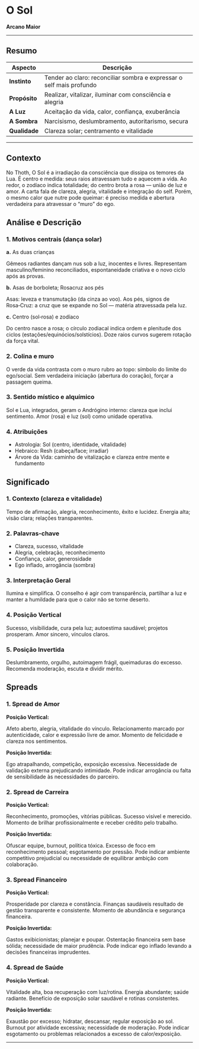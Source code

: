 # O Sol

**Arcano Maior**

---

## Resumo

| Aspecto | Descrição |
|---------|-----------|
| **Instinto** | Tender ao claro: reconciliar sombra e expressar o self mais profundo |
| **Propósito** | Realizar, vitalizar, iluminar com consciência e alegria |
| **A Luz** | Aceitação da vida, calor, confiança, exuberância |
| **A Sombra** | Narcisismo, deslumbramento, autoritarismo, secura |
| **Qualidade** | Clareza solar; centramento e vitalidade |

---

## Contexto

No Thoth, O Sol é a irradiação da consciência que dissipa os temores da Lua. É centro e medida: seus raios atravessam tudo e aquecem a vida. Ao redor, o zodíaco indica totalidade; do centro brota a rosa — união de luz e amor. A carta fala de clareza, alegria, vitalidade e integração do self. Porém, o mesmo calor que nutre pode queimar: é preciso medida e abertura verdadeira para atravessar o “muro” do ego.

## Análise e Descrição

### 1. Motivos centrais (dança solar)

**a.** As duas crianças

Gêmeos radiantes dançam nus sob a luz, inocentes e livres. Representam masculino/feminino reconciliados, espontaneidade criativa e o novo ciclo após as provas.

**b.** Asas de borboleta; Rosacruz aos pés

Asas: leveza e transmutação (da cinza ao voo). Aos pés, signos de Rosa‑Cruz: a cruz que se expande no Sol — matéria atravessada pela luz.

**c.** Centro (sol‑rosa) e zodíaco

Do centro nasce a rosa; o círculo zodiacal indica ordem e plenitude dos ciclos (estações/equinócios/solstícios). Doze raios curvos sugerem rotação da força vital.

### 2. Colina e muro

O verde da vida contrasta com o muro rubro ao topo: símbolo do limite do ego/social. Sem verdadeira iniciação (abertura do coração), forçar a passagem queima.

### 3. Sentido místico e alquímico

Sol e Lua, integrados, geram o Andrógino interno: clareza que inclui sentimento. Amor (rosa) e luz (sol) como unidade operativa.

### 4. Atribuições

- Astrologia: Sol (centro, identidade, vitalidade)
- Hebraico: Resh (cabeça/face; irradiar)
- Árvore da Vida: caminho de vitalização e clareza entre mente e fundamento

## Significado

### 1. Contexto (clareza e vitalidade)

Tempo de afirmação, alegria, reconhecimento, êxito e lucidez. Energia alta; visão clara; relações transparentes.

### 2. Palavras‑chave

- Clareza, sucesso, vitalidade
- Alegria, celebração, reconhecimento
- Confiança, calor, generosidade
- Ego inflado, arrogância (sombra)

### 3. Interpretação Geral

Ilumina e simplifica. O conselho é agir com transparência, partilhar a luz e manter a humildade para que o calor não se torne deserto.

### 4. Posição Vertical

Sucesso, visibilidade, cura pela luz; autoestima saudável; projetos prosperam. Amor sincero, vínculos claros.

### 5. Posição Invertida

Deslumbramento, orgulho, autoimagem frágil, queimaduras do excesso. Recomenda moderação, escuta e dividir mérito.

## Spreads

### 1. Spread de Amor

**Posição Vertical:**

Afeto aberto, alegria, vitalidade do vínculo. Relacionamento marcado por autenticidade, calor e expressão livre de amor. Momento de felicidade e clareza nos sentimentos.

**Posição Invertida:**

Ego atrapalhando, competição, exposição excessiva. Necessidade de validação externa prejudicando intimidade. Pode indicar arrogância ou falta de sensibilidade às necessidades do parceiro.

### 2. Spread de Carreira

**Posição Vertical:**

Reconhecimento, promoções, vitórias públicas. Sucesso visível e merecido. Momento de brilhar profissionalmente e receber crédito pelo trabalho.

**Posição Invertida:**

Ofuscar equipe, burnout, política tóxica. Excesso de foco em reconhecimento pessoal; esgotamento por pressão. Pode indicar ambiente competitivo prejudicial ou necessidade de equilibrar ambição com colaboração.

### 3. Spread Financeiro

**Posição Vertical:**

Prosperidade por clareza e constância. Finanças saudáveis resultado de gestão transparente e consistente. Momento de abundância e segurança financeira.

**Posição Invertida:**

Gastos exibicionistas; planejar e poupar. Ostentação financeira sem base sólida; necessidade de maior prudência. Pode indicar ego inflado levando a decisões financeiras imprudentes.

### 4. Spread de Saúde

**Posição Vertical:**

Vitalidade alta, boa recuperação com luz/rotina. Energia abundante; saúde radiante. Benefício de exposição solar saudável e rotinas consistentes.

**Posição Invertida:**

Exaustão por excesso; hidratar, descansar, regular exposição ao sol. Burnout por atividade excessiva; necessidade de moderação. Pode indicar esgotamento ou problemas relacionados a excesso de calor/exposição.

---


